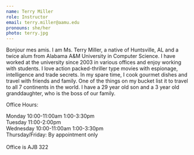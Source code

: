 ```yaml
---
name: Terry Miller
role: Instructor
email: terry.miller@aamu.edu
pronouns: she/her
photo: terry.jpg
---
```

Bonjour mes amis. I am Ms. Terry Miller, a native of Huntsville, AL and a twice alum from Alabama A&M University in Computer Science. I have worked at the university since 2003 in various offices and enjoy working with students. I love action packed-thriller type movies with espionage, intelligence and trade secrets. In my spare time, I cook gourmet dishes and travel with friends and family. One of the things on my bucket list it to travel to all 7 continents in the world. I have a 29 year old son and a 3 year old granddaughter, who is the boss of our family.

Office Hours:

Monday 10:00-11:00am 1:00-3:30pm\
Tuesday 11:00-2:00pm\
Wednesday 10:00-11:00am 1:00-3:30pm\
Thursday/Friday: By appointment only\
\
Office is AJB 322
